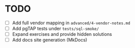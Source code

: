 # TODO

- [ ] Add full vendor mapping in `advanced/4-vendor-notes.md`
- [ ] Add pgTAP tests under `tests/sql-smoke/`
- [ ] Expand exercises and provide hidden solutions
- [ ] Add docs site generation (MkDocs)
